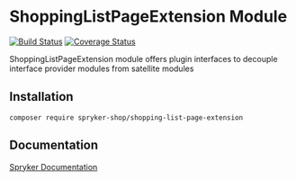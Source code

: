# ShoppingListPageExtension Module
[![Build Status](https://travis-ci.org/spryker-shop/shopping-list-page-extension.svg)](https://travis-ci.org/spryker-shop/shopping-list-page-extension)
[![Coverage Status](https://coveralls.io/repos/github/spryker-shop/shopping-list-page-extension/badge.svg)](https://coveralls.io/github/spryker-shop/shopping-list-page-extension)

ShoppingListPageExtension module offers plugin interfaces to decouple interface provider modules from satellite modules

## Installation

```
composer require spryker-shop/shopping-list-page-extension
```

## Documentation

[Spryker Documentation](https://academy.spryker.com/developing_with_spryker/module_guide/modules.html)

